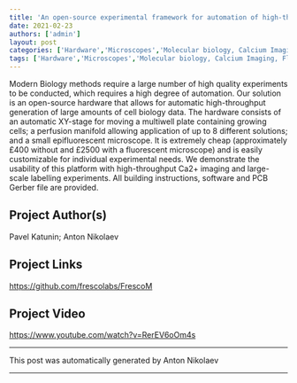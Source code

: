 ```yaml
---
title: 'An open-source experimental framework for automation of high-throughput cell biology experiments'
date: 2021-02-23
authors: ['admin']
layout: post
categories: ['Hardware','Microscopes','Molecular biology, Calcium Imaging, Fluorescence, Other']
tags: ['Hardware','Microscopes','Molecular biology, Calcium Imaging, Fluorescence, Other']
---
```

Modern Biology methods require a large number of high quality experiments to be conducted, which requires a high degree of automation. Our solution is an open-source hardware that allows for automatic high-throughput generation of large amounts of cell biology data. The hardware consists of an automatic XY-stage for moving a multiwell plate containing growing cells; a perfusion manifold allowing application of up to 8 different solutions; and a small epifluorescent microscope. It is extremely cheap (approximately £400 without and £2500 with a fluorescent microscope) and is easily customizable for individual experimental needs. We demonstrate the usability of this platform with high-throughput Ca2+ imaging and large-scale labelling experiments. All building instructions, software and PCB Gerber file are provided.
## Project Author(s)
Pavel Katunin; Anton Nikolaev
## Project Links
https://github.com/frescolabs/FrescoM
## Project Video
https://www.youtube.com/watch?v=RerEV6oOm4s
***
This post was automatically generated by
Anton Nikolaev
***
